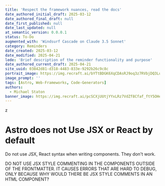 ```yaml
---
title: 'Respect the framework nuances, read the docs'
date_authored_initial_draft: 2025-03-12
date_authored_final_draft: null
date_first_published: null
date_last_updated: null
at_semantic_version: 0.0.0.1
status: To-Do
augmented_with: 'Windsurf Cascade on Claude 3.5 Sonnet'
category: Reminders
date_created: 2025-03-12
date_modified: 2025-04-21
lede: 'Brief description of the reminder functionality and purpose'
date_authored_current_draft: 2025-04-21
site_uuid: 03842d81-d318-4483-833e-9292b26c9c8c
portrait_image: https://img.recraft.ai/bYTtBDGK6XqCDAsRJ9oq3z7RVbjDQ3LugwXt47AaV58/rs:fit:1024:1820:0/raw:1/plain/abs://external/images/037b7475-5fe6-4be2-8585-0c2f8f09711c
image_prompt: ''
tags: [Astro, Web-Frameworks, Code-Generators]
authors:
  - Michael Staton
banner_image: https://img.recraft.ai/pcSCXjUUtjYYxLRz7VdZf8Cfaf_ftY5OHeHmxRRXAoo/rs:fit:2048:1024:0/raw:1/plain/abs://external/images/45431b20-c669-4f25-ae39-925d80aa2f0b
---
```


z
# Astro does not Use JSX or React by default

Do not use JSX, React syntax when writing components.  They don't work.  

DO NOT USE JSX STYLE COMMENTING IN THE COMPONENTS OUTSIDE OF THE FRONTMATTER. IT CAUSES ERRORS THAT ARE HARD TO DEBUG, ONLY BECAUSE WHY WOULD THERE BE JSX STYLE COMMENTS IN AN HTML COMPONENT?
